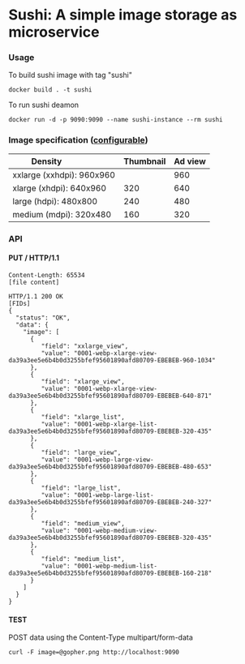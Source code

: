 # Sushi: A simple image storage as microservice

### Usage
To build sushi image with tag "sushi"
```
docker build . -t sushi
```
To run sushi deamon 
```
docker run -d -p 9090:9090 --name sushi-instance --rm sushi
```

### Image specification ([configurable](https://github.com/microservices-today/aws-sushi/blob/master/sushi.conf))

| Density                   | Thumbnail | Ad view |
|---------------------------|-----------|---------|
| xxlarge (xxhdpi): 960x960 |           | 960     |
| xlarge (xhdpi): 640x960   | 320       | 640     |
| large (hdpi): 480x800     | 240       | 480     |
| medium (mdpi): 320x480    | 160       | 320     |

### API

#### PUT / HTTP/1.1
```
Content-Length: 65534
[file content]
    
HTTP/1.1 200 OK
[FIDs]
{
  "status": "OK",
  "data": {
    "image": [
      {
         "field": "xxlarge_view",
         "value": "0001-webp-xlarge-view-da39a3ee5e6b4b0d3255bfef95601890afd80709-EBEBEB-960-1034"
      },
      {
         "field": "xlarge_view",
         "value": "0001-webp-xlarge-view-da39a3ee5e6b4b0d3255bfef95601890afd80709-EBEBEB-640-871"
      },
      {
         "field": "xlarge_list",
         "value": "0001-webp-xlarge-list-da39a3ee5e6b4b0d3255bfef95601890afd80709-EBEBEB-320-435"
      },
      {
         "field": "large_view",
         "value": "0001-webp-large-view-da39a3ee5e6b4b0d3255bfef95601890afd80709-EBEBEB-480-653"
      },
      {
         "field": "large_list",
         "value": "0001-webp-large-list-da39a3ee5e6b4b0d3255bfef95601890afd80709-EBEBEB-240-327"
      },
      {
         "field": "medium_view",
         "value": "0001-webp-medium-view-da39a3ee5e6b4b0d3255bfef95601890afd80709-EBEBEB-320-435"
      },
      {
         "field": "medium_list",
         "value": "0001-webp-medium-list-da39a3ee5e6b4b0d3255bfef95601890afd80709-EBEBEB-160-218"
      }
    ]
  }
}
```

#### TEST

POST data using the Content-Type multipart/form-data
```	
curl -F image=@gopher.png http://localhost:9090
```	
